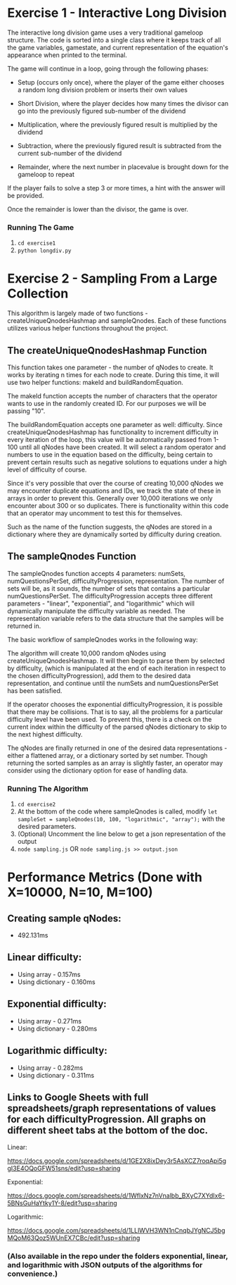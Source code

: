 # Exercise 1 - Interactive Long Division

The interactive long division game uses a very traditional gameloop structure. The code is sorted into a single class where it keeps track of all the game variables, gamestate, and current representation of the equation's appearance when printed to the terminal.

The game will continue in a loop, going through the following phases:

- Setup (occurs only once), where the player of the game either chooses a random long division problem or inserts their own values

- Short Division, where the player decides how many times the divisor can go into the previously figured sub-number of the dividend

- Multiplication, where the previously figured result is multiplied by the dividend

- Subtraction, where the previously figured result is subtracted from the current sub-number of the dividend

- Remainder, where the next number in placevalue is brought down for the gameloop to repeat

If the player fails to solve a step 3 or more times, a hint with the answer will be provided.

Once the remainder is lower than the divisor, the game is over.

### Running The Game

1. `cd exercise1`
2. `python longdiv.py`

# Exercise 2 - Sampling From a Large Collection

This algorithm is largely made of two functions - createUniqueQnodesHashmap and sampleQnodes. Each of these functions utilizes various helper functions throughout the project.

## The createUniqueQnodesHashmap Function

This function takes one parameter - the number of qNodes to create. It works by iterating n times for each node to create. During this time, it will use two helper functions: makeId and buildRandomEquation.

The makeId function accepts the number of characters that the operator wants to use in the randomly created ID. For our purposes we will be passing "10".

The buildRandomEquation accepts one parameter as well: difficulty. Since createUniqueQnodesHashmap has functionality to increment difficulty in every iteration of the loop, this value will be automatically passed from 1-100 until all qNodes have been created. It will select a random operator and numbers to use in the equation based on the difficulty, being certain to prevent certain results such as negative solutions to equations under a high level of difficulty of course.

Since it's very possible that over the course of creating 10,000 qNodes we may encounter duplicate equations and IDs, we track the state of these in arrays in order to prevent this. Generally over 10,000 iterations we only encounter about 300 or so duplicates. There is functionality within this code that an operator may uncomment to test this for themselves.

Such as the name of the function suggests, the qNodes are stored in a dictionary where they are dynamically sorted by difficulty during creation.

## The sampleQnodes Function

The sampleQnodes function accepts 4 parameters: numSets, numQuestionsPerSet, difficultyProgression, representation. The number of sets will be, as it sounds, the number of sets that contains a particular numQuestionsPerSet. The difficultyProgression accepts three different parameters - "linear", "exponential", and "logarithmic" which will dynamically manipulate the difficulty variable as needed. The representation variable refers to the data structure that the samples will be returned in.

The basic workflow of sampleQnodes works in the following way:

The algorithm will create 10,000 random qNodes using createUniqueQnodesHashmap. It will then begin to parse them by selected by difficulty, (which is manipulated at the end of each iteration in respect to the chosen difficultyProgression), add them to the desired data representation, and continue until the numSets and numQuestionsPerSet has been satisfied.

If the operator chooses the exponential difficultyProgression, it is possible that there may be collisions. That is to say, all the problems for a particular difficulty level have been used. To prevent this, there is a check on the current index within the difficulty of the parsed qNodes dictionary to skip to the next highest difficulty.

The qNodes are finally returned in one of the desired data representations - either a flattened array, or a dictionary sorted by set number. Though returning the sorted samples as an array is slightly faster, an operator may consider using the dictionary option for ease of handling data.

### Running The Algorithm

1. `cd exercise2`
2. At the bottom of the code where sampleQnodes is called, modify `let sampleSet = sampleQnodes(10, 100, "logarithmic", "array");` with the desired parameters.
3. (Optional) Uncomment the line below to get a json representation of the output
4. `node sampling.js` OR `node sampling.js >> output.json`

# Performance Metrics (Done with X=10000, N=10, M=100)

## Creating sample qNodes:

- 492.131ms

## Linear difficulty:

- Using array - 0.157ms
- Using dictionary - 0.160ms

## Exponential difficulty:

- Using array - 0.271ms
- Using dictionary - 0.280ms

## Logarithmic difficulty:

- Using array - 0.282ms
- Using dictionary - 0.311ms

## Links to Google Sheets with full spreadsheets/graph representations of values for each difficultyProgression. All graphs on different sheet tabs at the bottom of the doc.

Linear:

https://docs.google.com/spreadsheets/d/1GE2X8ixDey3r5AsXCZ7roqApi5ggI3E4OQoGFW51sns/edit?usp=sharing

Exponential:

https://docs.google.com/spreadsheets/d/1WflxNz7nVnalbb_BXyC7XYdIx6-5BNsGuHaYtky1Y-8/edit?usp=sharing

Logarithmic:

https://docs.google.com/spreadsheets/d/1LLlWVH3WN1nCnqbJYgNCJ5bgMQoM63Qoz5WUnEX7CBc/edit?usp=sharing

### (Also available in the repo under the folders exponential, linear, and logarithmic with JSON outputs of the algorithms for convenience.)
